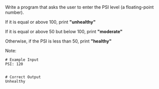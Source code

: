 Write a program that asks the user to enter the PSI level (a floating-point number).


If it is equal or above 100, print **"unhealthy"**

If it is equal or above 50 but below 100, print **"moderate"**

Otherwise, if the PSI is less than 50, print **"healthy"**

Note:
```
# Example Input
PSI: 120


# Correct Output
Unhealthy
```